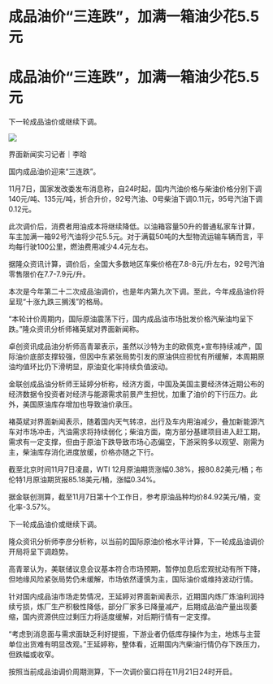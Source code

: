 # 成品油价“三连跌”，加满一箱油少花5.5元

# 成品油价“三连跌”，加满一箱油少花5.5元

下一轮成品油价或继续下调。

![](https://inews.gtimg.com/om_bt/OskQQL9xzbVbU4yPH0yGtUmmg1uHbXj7ZFiYkKS1vcMhkAA/1000)

界面新闻实习记者｜李晗

国内成品油价迎来“三连跌”。

11月7日，国家发改委发布消息称，自24时起，国内汽油价格与柴油价格分别下调140元/吨、135元/吨，折合升价，92号汽油、0号柴油下调0.11元，95号汽油下调0.12元。

此次调价后，消费者用油成本将继续降低。以油箱容量50升的普通私家车计算，车主加满一箱92号汽油将少花5.5元。对于满载50吨的大型物流运输车辆而言，平均每行驶100公里，燃油费用减少4.4元左右。

据隆众资讯计算，调价后，全国大多数地区车柴价格在7.8-8元/升左右，92号汽油零售限价在7.7-7.9元/升。

本次是今年第二十二次成品油调价，也是年内第九次下调。至此，今年成品油价将呈现“十涨九跌三搁浅”的格局。

“本轮计价周期内，国际原油震荡下行，国内成品油市场批发价格汽柴油均呈下跌。”隆众资讯分析师褚英斌对界面新闻称。

卓创资讯成品油分析师高青翠表示，虽然以沙特为主的欧佩克+宣布持续减产，国际油价底部支撑较强，但因中东紧张局势引发的原油供应担忧有所缓解，本周期原油均值环比仍下滑明显，原油变化率持续负值波动。

金联创成品油分析师王延婷分析称，经济方面，中国及美国主要经济体近期公布的经济数据令投资者对经济与能源需求前景产生担忧，加重了油价的下行压力。此外，美国原油库存增加也导致油价承压。

褚英斌对界面新闻表示，随着国内天气转凉，出行及车内用油减少，叠加新能源汽车对市场冲击，汽油需求将持续弱化；柴油方面，南方部分基建项目进入赶工期，需求有一定支撑，但由于原油下跌导致市场心态偏空，下游采购多以观望、刚需为主，柴油库存消化进度放缓，价格亦随之下行。

截至北京时间11月7日凌晨，WTI 12月原油期货涨幅0.38%，报80.82美元/桶；布伦特1月原油期货报85.18美元/桶，涨幅0.34%。

据金联创测算，截至11月7日第十个工作日，参考原油品种均价84.92美元/桶，变化率-3.57%。

下一轮成品油价或继续下调。

隆众资讯分析师李彦分析称，以当前的国际原油价格水平计算，下一轮成品油调价开局将呈下调趋势。

高青翠认为，美联储议息会议基本符合市场预期，暂停加息后宏观扰动有所下降，但地缘风险紧张局势仍未缓解，市场依然谨慎为主，国际油价或维持波动行情。

针对国内成品油市场走势情况，王延婷对界面新闻表示，近期国内炼厂炼油利润持续亏损，炼厂生产积极性降低，部分厂家多已降量减产，后期成品油产量出现萎缩，国内资源供应过剩压力将适度缓解，对后期行情有一定支撑。

“考虑到消息面与需求面缺乏利好提振，下游业者仍低库存操作为主，地炼与主营单位出货难有明显改观。”王延婷称，整体看，近期国内汽柴油行情仍存下跌压力，但跌幅或收窄。

按照当前成品油调价周期测算，下一次调价窗口将在11月21日24时开启。

